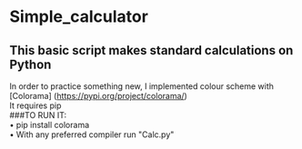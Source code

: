 Simple_calculator
====
This basic script makes standard calculations on Python
----
In order to practice something new, I implemented colour scheme with [Colorama] (https://pypi.org/project/colorama/) <br>
It requires pip <br>
###TO RUN IT: <br>
• pip install colorama <br>
• With any preferred compiler run "Calc.py"
